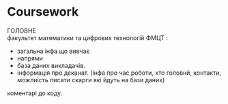 # Coursework



ГОЛОВНЕ  
факультет математики та цифрових технологій ФМЦТ :
- загальна інфа що вивчає 
- напрями 
- база даних викладачів.
- інформація про деканат. (інфа про час роботи, хто головнй, контакти, можлиість писати скарги які йдуть на бази даних)

коментарі до коду.


